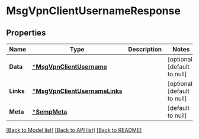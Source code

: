 # MsgVpnClientUsernameResponse

## Properties
Name | Type | Description | Notes
------------ | ------------- | ------------- | -------------
**Data** | [***MsgVpnClientUsername**](MsgVpnClientUsername.md) |  | [optional] [default to null]
**Links** | [***MsgVpnClientUsernameLinks**](MsgVpnClientUsernameLinks.md) |  | [optional] [default to null]
**Meta** | [***SempMeta**](SempMeta.md) |  | [default to null]

[[Back to Model list]](../README.md#documentation-for-models) [[Back to API list]](../README.md#documentation-for-api-endpoints) [[Back to README]](../README.md)

